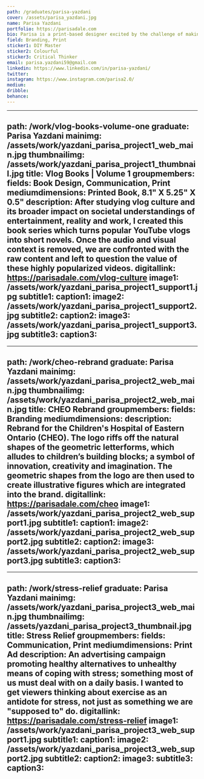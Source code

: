 ```yaml
---
path: /graduates/parisa-yazdani
cover: /assets/parisa_yazdani.jpg
name: Parisa Yazdani
portfolio: https://parisadale.com
bio: Parisa is a print-based designer excited by the challenge of making complex ideas simple and easy to understand. Her work aims to represent unrepresented voices, perspectives and stories as a way of breaking down stereotypes and encouraging the audience to think critically.
field: Branding, Print
sticker1: DIY Master
sticker2: Colourful
sticker3: Critical Thinker
email: parisa.yazdani59@gmail.com
linkedin: https://www.linkedin.com/in/parisa-yazdani/
twitter:
instagram: https://www.instagram.com/parisa2.0/
medium:
dribble:
behance:
---
```


---
path: /work/vlog-books-volume-one
graduate: Parisa Yazdani
mainimg: /assets/work/yazdani_parisa_project1_web_main.jpg
thumbnailimg: /assets/work/yazdani_parisa_project1_thumbnail.jpg
title: Vlog Books | Volume 1
groupmembers:
fields: Book Design, Communication, Print
mediumdimensions: Printed Book, 8.1" X 5.25" X 0.5"
description: After studying vlog culture and its broader impact on societal understandings of entertainment, reality and work, I created this book series which turns popular YouTube vlogs into short novels. Once the audio and visual context is removed, we are confronted with the raw content and left to question the value of these highly popularized videos.
digitallink: https://parisadale.com/vlog-culture
image1: /assets/work/yazdani_parisa_project1_support1.jpg
subtitle1:
caption1:
image2: /assets/work/yazdani_parisa_project1_support2.jpg
subtitle2:
caption2:
image3: /assets/work/yazdani_parisa_project1_support3.jpg
subtitle3:
caption3:
---

---
path: /work/cheo-rebrand
graduate: Parisa Yazdani
mainimg: /assets/work/yazdani_parisa_project2_web_main.jpg
thumbnailimg: /assets/work/yazdani_parisa_project2_web_main.jpg
title: CHEO Rebrand
groupmembers:
fields: Branding
mediumdimensions: 
description: Rebrand for the Children's Hospital of Eastern Ontario (CHEO). The logo riffs off the natural shapes of the geometric letterforms, which alludes to children’s building blocks; a symbol of innovation, creativity and imagination. The geometric shapes from the logo are then used to create illustrative figures which are integrated into the brand.
digitallink: https://parisadale.com/cheo
image1: /assets/work/yazdani_parisa_project2_web_support1.jpg
subtitle1:
caption1:
image2: /assets/work/yazdani_parisa_project2_web_support2.jpg
subtitle2:
caption2:
image3: /assets/work/yazdani_parisa_project2_web_support3.jpg
subtitle3:
caption3:
---

---
path: /work/stress-relief
graduate: Parisa Yazdani
mainimg: /assets/work/yazdani_parisa_project3_web_main.jpg
thumbnailimg: /assets/yazdani_parisa_project3_thumbnail.jpg
title: Stress Relief
groupmembers:
fields: Communication, Print
mediumdimensions: Print Ad
description: An advertising campaign promoting healthy alternatives to unhealthy means of coping with stress; something most of us must deal with on a daily basis. I wanted to get viewers thinking about exercise as an antidote for stress, not just as something we are "supposed to" do. 
digitallink: https://parisadale.com/stress-relief
image1: /assets/work/yazdani_parisa_project3_web_support1.jpg
subtitle1:
caption1:
image2: /assets/work/yazdani_parisa_project3_web_support2.jpg
subtitle2:
caption2:
image3:
subtitle3:
caption3:
---
